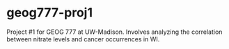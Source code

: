 # geog777-proj1
Project #1 for GEOG 777 at UW-Madison. Involves analyzing the correlation between nitrate levels and cancer occurrences in WI.
